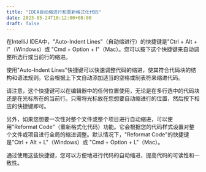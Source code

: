 ```yaml
---
title: "IDEA自动缩进行和重新格式化代码"
date: 2023-05-24T10:12:00+08:00
draft: false
---
```

在IntelliJ IDEA中，"Auto-Indent Lines"（自动缩进行）的快捷键是"Ctrl + Alt + I"（Windows）或 "Cmd + Option + I"（Mac）。您可以按下这个快捷键来自动调整所选行或当前行的缩进。

使用"Auto-Indent Lines"快捷键可以快速调整代码的缩进，使其符合代码块的结构和语法规则。它会根据上下文自动添加适当的空格或制表符来缩进代码。

请注意，这个快捷键可以在编辑器中的任何位置使用，无论是在多行选中的代码块还是在光标所在的当前行。只需将光标放在您想要自动缩进行的位置，然后按下相应的快捷键即可。

另外，如果您想要一次性对整个文件或整个项目进行自动缩进，可以使用"Reformat Code"（重新格式化代码）功能。它会根据您的代码样式设置对整个文件或项目进行全局的缩进调整。默认情况下，"Reformat Code"的快捷键是"Ctrl + Alt + L"（Windows）或 "Cmd + Option + L"（Mac）。

通过使用这些快捷键，您可以方便地进行代码的自动缩进，提高代码的可读性和一致性。
